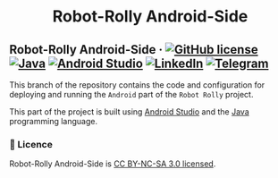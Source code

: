 <h1 align="center">
  Robot-Rolly Android-Side
</h1>

## Robot-Rolly Android-Side &middot; [![GitHub license](https://img.shields.io/badge/license-CC%20BY--NC--SA%203.0-blue)](./LICENSE) [![Java](https://img.shields.io/badge/Java-SE8-blue)](https://www.java.com/) [![Android Studio](https://img.shields.io/badge/IDE-Android%20Studio-lightgrey)](https://developer.android.com/studio) [![LinkedIn](https://img.shields.io/badge/linkedin-Sergey%20Ivanov-blue)](https://www.linkedin.com/in/sergey-ivanov-33413823a/) [![Telegram](https://img.shields.io/badge/telegram-%40SergeyIvanov__dev-blueviolet)](https://t.me/SergeyIvanov_dev) ##

This branch of the repository contains the code and configuration for deploying and running the `Android` part of the `Robot Rolly` project.

This part of the project is built using [Android Studio](https://developer.android.com/studio) and the [Java](https://www.java.com/) programming language.

### :bookmark_tabs: Licence ###
Robot-Rolly Android-Side is [CC BY-NC-SA 3.0 licensed](./LICENSE).
